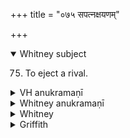 +++
title = "०७५ सपत्नक्षयणम्"

+++
<details open><summary>Whitney subject</summary>

75. To eject a rival.
</details>

<details><summary>VH anukramaṇī</summary>

सपत्नक्षयणम्।  
१-३ कबन्धः। इन्द्रः। अनुष्टुप्, ३ षट्-पदा जगती।
</details>

<details><summary>Whitney anukramaṇī</summary>

[Kabandha (sapatnakṣayakāmaḥ).—mantroktadevatyam; āindram. ānuṣṭubham: 3. 6-p. jagatī.]
</details>

<details><summary>Whitney</summary>

### Comment
Found also in Pāipp. xix. (with the verse-order 1, 3, 2); and in TB. (iii. 3. 113-4) and Āp. (iii. 14. 2). ⌊TB. and Āp. agree with Pāipp. in the verse-order and several other points.⌋ Used by Kāuś. (47. 10) in a rite of sorcery; and again similarly (48. 29-31), with strewing of darbha grass.


### Translations
Translated: Ludwig, p. 373; Grill, 22, 165; Griffith, i. 285; Bloomfield, 92, 495.
</details>

<details><summary>Griffith</summary>

A charm to effect the removal of an enemy
</details>

